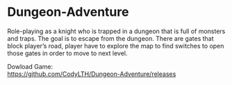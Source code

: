 # Dungeon-Adventure

Role-playing as a knight who is trapped in a dungeon that is full of monsters and traps. 
The goal is to escape from the dungeon. 
There are gates that block player’s road, player have to explore the map to find switches to open those gates in order to move to next level.


Dowload Game: \
https://github.com/CodyLTH/Dungeon-Adventure/releases

